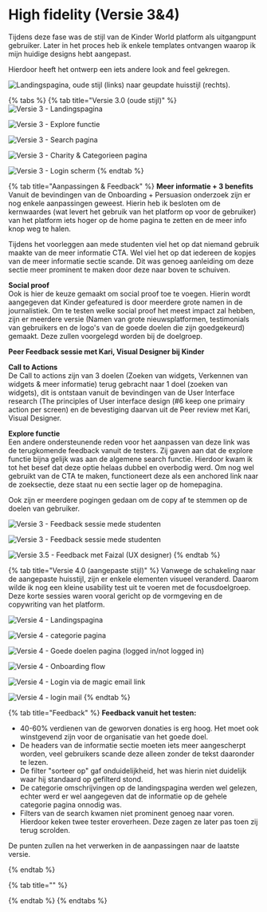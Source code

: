 # High fidelity \(Versie 3&4\)

Tijdens deze fase was de stijl van de Kinder World platform als uitgangpunt gebruiker. Later in het proces heb ik enkele templates ontvangen waarop ik mijn huidige designs hebt aangepast.

Hierdoor heeft het ontwerp een iets andere look and feel gekregen. 

![Landingspagina, oude stijl \(links\) naar geupdate huisstijl \(rechts\).](../../.gitbook/assets/version3.png)

{% tabs %}
{% tab title="Versie 3.0 \(oude stijl\)" %}
![Versie 3 - Landingspagina](../../.gitbook/assets/versie-3-landingspagina%20%281%29.png)

![Versie 3 - Explore functie](../../.gitbook/assets/versie-3-explore.png)

![Versie 3 - Search pagina ](../../.gitbook/assets/versie-3-search.png)

![Versie 3 - Charity &amp; Categorieen pagina](../../.gitbook/assets/versie-3-cat-and-ngo.png)

![Versie 3 - Login scherm](../../.gitbook/assets/versie-3-login.png)
{% endtab %}

{% tab title="Aanpassingen & Feedback" %}
**Meer informatie + 3 benefits**  
Vanuit de bevindingen van de  Onboarding + Persuasion onderzoek zijn er nog enkele aanpassingen geweest. Hierin heb ik besloten om de kernwaardes \(wat levert het gebruik van het platform op voor de gebruiker\) van het platform iets hoger op de home pagina te zetten en de meer info knop weg te halen.   
  
Tijdens het voorleggen aan mede studenten viel het op dat niemand gebruik maakte van de meer informatie CTA. Wel viel het op dat iedereen de kopjes van de meer informatie sectie scande. Dit was genoeg aanleiding om deze sectie meer prominent te maken door deze naar boven te schuiven.

**Social proof**  
Ook is hier de keuze gemaakt om social proof toe te voegen. Hierin wordt aangegeven dat Kinder gefeatured is door meerdere grote namen in de journalistiek. Om te testen welke social proof het meest impact zal hebben, zijn er meerdere versie \(Namen van grote nieuwsplatformen, testimonials van gebruikers en de logo's van de goede doelen die zijn goedgekeurd\) gemaakt. Deze zullen voorgelegd worden bij de doelgroep.

**Peer Feedback sessie met Kari, Visual Designer bij Kinder**  
  
**Call to Actions**  
De Call to actions zijn van 3 doelen \(Zoeken van widgets, Verkennen van widgets & meer informatie\) terug gebracht naar 1 doel \(zoeken van widgets\), dit is ontstaan vanuit de bevindingen van de User Interface research \(The principles of User interface design \(\#6 keep one primairy action per screen\) en de bevestiging daarvan uit de Peer review met Kari, Visual Designer.   
  
**Explore functie**  
Een andere ondersteunende reden voor het aanpassen van deze link was de terugkomende feedback vanuit de testers. Zij gaven aan dat de explore functie bijna gelijk was aan de algemene search functie. Hierdoor kwam ik tot het besef dat deze optie helaas dubbel en overbodig werd. Om nog wel gebruikt van de CTA te maken, functioneert deze als een anchored link naar de zoeksectie, deze staat nu een sectie lager op de homepagina.   
  
Ook zijn er meerdere pogingen gedaan om de copy af te stemmen op de doelen van gebruiker.

![Versie 3 - Feedback sessie mede studenten ](../../.gitbook/assets/img_20190523_171221.jpg)

![Versie 3 - Feedback sessie mede studenten ](../../.gitbook/assets/img_20190523_171103.jpg)

![Versie 3.5 - Feedback met Faizal \(UX designer\)](../../.gitbook/assets/img_20190606_200101.jpg)
{% endtab %}

{% tab title="Versie 4.0 \(aangepaste stijl\)" %}
Vanwege de schakeling naar de aangepaste huisstijl, zijn er enkele elementen visueel veranderd. Daarom wilde ik nog een kleine usability test uit te voeren met de focusdoelgroep. Deze korte sessies waren vooral gericht op de vormgeving en de copywriting van het platform.



![Versie 4 - Landingspagina](../../.gitbook/assets/v4-landingspagina.png)

![Versie 4 - categorie pagina](../../.gitbook/assets/v4-landingspagina-copy.png)

![Versie 4 - Goede doelen pagina \(logged in/not logged in\)](../../.gitbook/assets/v4-ngo.png)

![Versie 4 - Onboarding flow](../../.gitbook/assets/v4-onboarding.png)

![Versie 4 - Login via de magic email link](../../.gitbook/assets/v4-login-mail-copy.png)

![Versie 4 - login mail ](../../.gitbook/assets/v4-login-mail.png)
{% endtab %}

{% tab title="Feedback" %}
**Feedback vanuit het testen:**  
- 40-60% verdienen van de geworven donaties is erg hoog. Het moet ook winstgevend zijn voor de organisatie van het goede doel.  
- De headers van de informatie sectie moeten iets meer aangescherpt worden, veel gebruikers scande deze alleen zonder de tekst daaronder te lezen.  
- De filter "sorteer op" gaf onduidelijkheid, het was hierin niet duidelijk waar hij standaard op gefilterd stond.    
- De categorie omschrijvingen op de landingspagina werden wel gelezen, echter werd er wel aangegeven dat de informatie op de gehele categorie pagina onnodig was.  
- Filters van de search kwamen niet prominent genoeg naar voren. Hierdoor keken twee tester eroverheen. Deze zagen ze later pas toen zij terug scrolden.

De punten zullen na het verwerken in de aanpassingen naar de laatste versie.

  




  
{% endtab %}

{% tab title="" %}

{% endtab %}
{% endtabs %}



